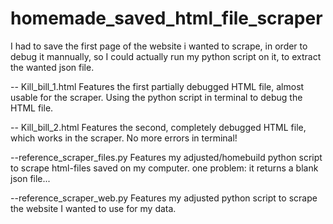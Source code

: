 # homemade_saved_html_file_scraper

I had to save the first page of the website i wanted to scrape, in order to debug it mannually, 
so I could actually run my python script on it, to extract the wanted json file.

-- Kill_bill_1.html 
Features the first partially debugged HTML file, 
almost usable for the scraper. Using the python script in terminal to debug the HTML file.

-- Kill_bill_2.html 
Features the second, completely debugged HTML file, which works in the scraper. 
No more errors in terminal!

--reference_scraper_files.py
Features my adjusted/homebuild python script to scrape html-files saved on my computer.
    one problem: it returns a blank json file...


--reference_scraper_web.py
Features my adjusted python script to scrape the website I wanted to use for my data.
